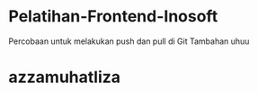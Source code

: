 # Pelatihan-Frontend-Inosoft
Percobaan untuk melakukan push dan pull di Git
Tambahan uhuu
# azzamuhatliza
